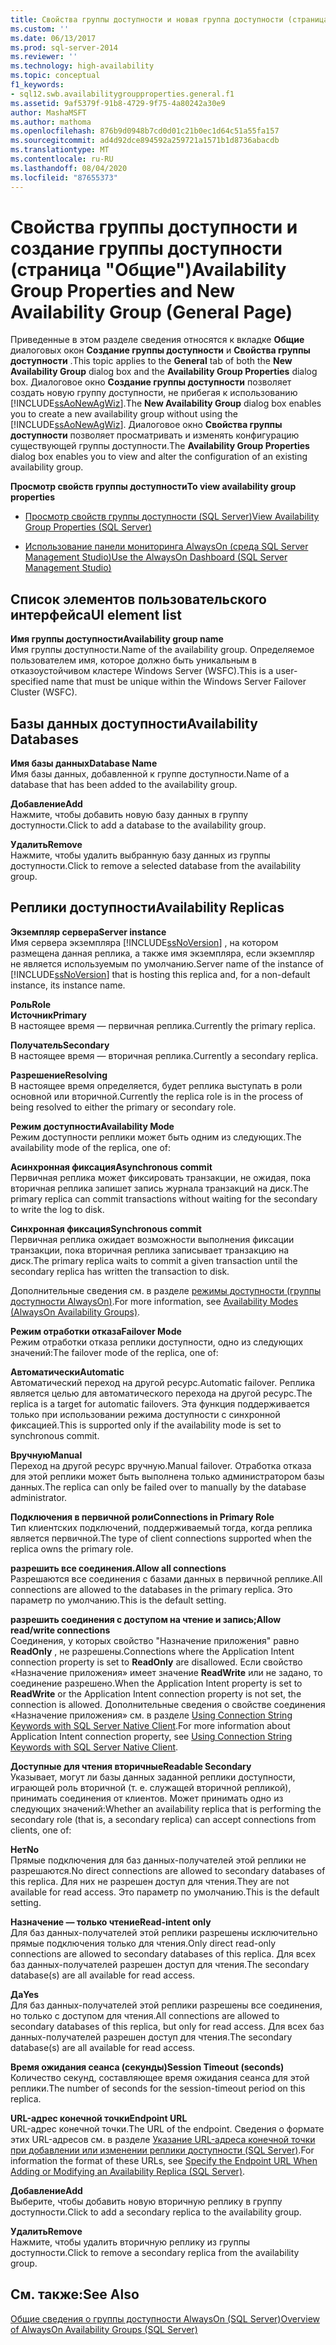 ```yaml
---
title: Свойства группы доступности и новая группа доступности (страница "Общие") | Документация Майкрософт
ms.custom: ''
ms.date: 06/13/2017
ms.prod: sql-server-2014
ms.reviewer: ''
ms.technology: high-availability
ms.topic: conceptual
f1_keywords:
- sql12.swb.availabilitygroupproperties.general.f1
ms.assetid: 9af5379f-91b8-4729-9f75-4a80242a30e9
author: MashaMSFT
ms.author: mathoma
ms.openlocfilehash: 876b9d0948b7cd0d01c21b0ec1d64c51a55fa157
ms.sourcegitcommit: ad4d92dce894592a259721a1571b1d8736abacdb
ms.translationtype: MT
ms.contentlocale: ru-RU
ms.lasthandoff: 08/04/2020
ms.locfileid: "87655373"
---
```

# <a name="availability-group-properties-and-new-availability-group-general-page"></a><span data-ttu-id="0b497-102">Свойства группы доступности и создание группы доступности (страница "Общие")</span><span class="sxs-lookup"><span data-stu-id="0b497-102">Availability Group Properties and New Availability Group (General Page)</span></span>
  <span data-ttu-id="0b497-103">Приведенные в этом разделе сведения относятся к вкладке **Общие** диалоговых окон **Создание группы доступности** и **Свойства группы доступности** .</span><span class="sxs-lookup"><span data-stu-id="0b497-103">This topic applies to the **General** tab of both the **New Availability Group** dialog box and the **Availability Group Properties** dialog box.</span></span>  <span data-ttu-id="0b497-104">Диалоговое окно **Создание группы доступности** позволяет создать новую группу доступности, не прибегая к использованию [!INCLUDE[ssAoNewAgWiz](../../../includes/ssaonewagwiz-md.md)].</span><span class="sxs-lookup"><span data-stu-id="0b497-104">The **New Availability Group** dialog box enables you to create a new availability group without using the [!INCLUDE[ssAoNewAgWiz](../../../includes/ssaonewagwiz-md.md)].</span></span> <span data-ttu-id="0b497-105">Диалоговое окно **Свойства группы доступности** позволяет просматривать и изменять конфигурацию существующей группы доступности.</span><span class="sxs-lookup"><span data-stu-id="0b497-105">The **Availability Group Properties** dialog box enables you to view and alter the configuration of an existing availability group.</span></span>  
  
 <span data-ttu-id="0b497-106">**Просмотр свойств группы доступности**</span><span class="sxs-lookup"><span data-stu-id="0b497-106">**To view availability group properties**</span></span>  
  
-   [<span data-ttu-id="0b497-107">Просмотр свойств группы доступности (SQL Server)</span><span class="sxs-lookup"><span data-stu-id="0b497-107">View Availability Group Properties &#40;SQL Server&#41;</span></span>](view-availability-group-properties-sql-server.md)  
  
-   [<span data-ttu-id="0b497-108">Использование панели мониторинга AlwaysOn (среда SQL Server Management Studio)</span><span class="sxs-lookup"><span data-stu-id="0b497-108">Use the AlwaysOn Dashboard &#40;SQL Server Management Studio&#41;</span></span>](use-the-always-on-dashboard-sql-server-management-studio.md)  
  
## <a name="ui-element-list"></a><span data-ttu-id="0b497-109">Список элементов пользовательского интерфейса</span><span class="sxs-lookup"><span data-stu-id="0b497-109">UI element list</span></span>  
 <span data-ttu-id="0b497-110">**Имя группы доступности**</span><span class="sxs-lookup"><span data-stu-id="0b497-110">**Availability group name**</span></span>  
 <span data-ttu-id="0b497-111">Имя группы доступности.</span><span class="sxs-lookup"><span data-stu-id="0b497-111">Name of the availability group.</span></span> <span data-ttu-id="0b497-112">Определяемое пользователем имя, которое должно быть уникальным в отказоустойчивом кластере Windows Server (WSFC).</span><span class="sxs-lookup"><span data-stu-id="0b497-112">This is a user-specified name that must be unique within the Windows Server Failover Cluster (WSFC).</span></span>  
  
## <a name="availability-databases"></a><span data-ttu-id="0b497-113">Базы данных доступности</span><span class="sxs-lookup"><span data-stu-id="0b497-113">Availability Databases</span></span>  
 <span data-ttu-id="0b497-114">**Имя базы данных**</span><span class="sxs-lookup"><span data-stu-id="0b497-114">**Database Name**</span></span>  
 <span data-ttu-id="0b497-115">Имя базы данных, добавленной к группе доступности.</span><span class="sxs-lookup"><span data-stu-id="0b497-115">Name of a database that has been added to the availability group.</span></span>  
  
 <span data-ttu-id="0b497-116">**Добавление**</span><span class="sxs-lookup"><span data-stu-id="0b497-116">**Add**</span></span>  
 <span data-ttu-id="0b497-117">Нажмите, чтобы добавить новую базу данных в группу доступности.</span><span class="sxs-lookup"><span data-stu-id="0b497-117">Click to add a database to the availability group.</span></span>  
  
 <span data-ttu-id="0b497-118">**Удалить**</span><span class="sxs-lookup"><span data-stu-id="0b497-118">**Remove**</span></span>  
 <span data-ttu-id="0b497-119">Нажмите, чтобы удалить выбранную базу данных из группы доступности.</span><span class="sxs-lookup"><span data-stu-id="0b497-119">Click to remove a selected database from the availability group.</span></span>  
  
## <a name="availability-replicas"></a><span data-ttu-id="0b497-120">Реплики доступности</span><span class="sxs-lookup"><span data-stu-id="0b497-120">Availability Replicas</span></span>  
 <span data-ttu-id="0b497-121">**Экземпляр сервера**</span><span class="sxs-lookup"><span data-stu-id="0b497-121">**Server instance**</span></span>  
 <span data-ttu-id="0b497-122">Имя сервера экземпляра [!INCLUDE[ssNoVersion](../../../includes/ssnoversion-md.md)] , на котором размещена данная реплика, а также имя экземпляра, если экземпляр не является используемым по умолчанию.</span><span class="sxs-lookup"><span data-stu-id="0b497-122">Server name of the instance of [!INCLUDE[ssNoVersion](../../../includes/ssnoversion-md.md)] that is hosting this replica and, for a non-default instance, its instance name.</span></span>  
  
 <span data-ttu-id="0b497-123">**Роль**</span><span class="sxs-lookup"><span data-stu-id="0b497-123">**Role**</span></span>  
 <span data-ttu-id="0b497-124">**Источник**</span><span class="sxs-lookup"><span data-stu-id="0b497-124">**Primary**</span></span>  
 <span data-ttu-id="0b497-125">В настоящее время — первичная реплика.</span><span class="sxs-lookup"><span data-stu-id="0b497-125">Currently the primary replica.</span></span>  
  
 <span data-ttu-id="0b497-126">**Получатель**</span><span class="sxs-lookup"><span data-stu-id="0b497-126">**Secondary**</span></span>  
 <span data-ttu-id="0b497-127">В настоящее время — вторичная реплика.</span><span class="sxs-lookup"><span data-stu-id="0b497-127">Currently a secondary replica.</span></span>  
  
 <span data-ttu-id="0b497-128">**Разрешение**</span><span class="sxs-lookup"><span data-stu-id="0b497-128">**Resolving**</span></span>  
 <span data-ttu-id="0b497-129">В настоящее время определяется, будет реплика выступать в роли основной или вторичной.</span><span class="sxs-lookup"><span data-stu-id="0b497-129">Currently the replica role is in the process of being resolved to either the primary or secondary role.</span></span>  
  
 <span data-ttu-id="0b497-130">**Режим доступности**</span><span class="sxs-lookup"><span data-stu-id="0b497-130">**Availability Mode**</span></span>  
 <span data-ttu-id="0b497-131">Режим доступности реплики может быть одним из следующих.</span><span class="sxs-lookup"><span data-stu-id="0b497-131">The availability mode of the replica, one of:</span></span>  
  
 <span data-ttu-id="0b497-132">**Асинхронная фиксация**</span><span class="sxs-lookup"><span data-stu-id="0b497-132">**Asynchronous commit**</span></span>  
 <span data-ttu-id="0b497-133">Первичная реплика может фиксировать транзакции, не ожидая, пока вторичная реплика запишет запись журнала транзакций на диск.</span><span class="sxs-lookup"><span data-stu-id="0b497-133">The primary replica can commit transactions without waiting for the secondary to write the log to disk.</span></span>  
  
 <span data-ttu-id="0b497-134">**Синхронная фиксация**</span><span class="sxs-lookup"><span data-stu-id="0b497-134">**Synchronous commit**</span></span>  
 <span data-ttu-id="0b497-135">Первичная реплика ожидает возможности выполнения фиксации транзакции, пока вторичная реплика записывает транзакцию на диск.</span><span class="sxs-lookup"><span data-stu-id="0b497-135">The primary replica waits to commit a given transaction until the secondary replica has written the transaction to disk.</span></span>  
  
 <span data-ttu-id="0b497-136">Дополнительные сведения см. в разделе [режимы доступности (группы доступности AlwaysOn)](availability-modes-always-on-availability-groups.md).</span><span class="sxs-lookup"><span data-stu-id="0b497-136">For more information, see [Availability Modes (AlwaysOn Availability Groups)](availability-modes-always-on-availability-groups.md).</span></span>  
  
 <span data-ttu-id="0b497-137">**Режим отработки отказа**</span><span class="sxs-lookup"><span data-stu-id="0b497-137">**Failover Mode**</span></span>  
 <span data-ttu-id="0b497-138">Режим отработки отказа реплики доступности, одно из следующих значений:</span><span class="sxs-lookup"><span data-stu-id="0b497-138">The failover mode of the replica, one of:</span></span>  
  
 <span data-ttu-id="0b497-139">**Автоматически**</span><span class="sxs-lookup"><span data-stu-id="0b497-139">**Automatic**</span></span>  
 <span data-ttu-id="0b497-140">Автоматический переход на другой ресурс.</span><span class="sxs-lookup"><span data-stu-id="0b497-140">Automatic failover.</span></span> <span data-ttu-id="0b497-141">Реплика является целью для автоматического перехода на другой ресурс.</span><span class="sxs-lookup"><span data-stu-id="0b497-141">The replica is a target for automatic failovers.</span></span> <span data-ttu-id="0b497-142">Эта функция поддерживается только при использовании режима доступности с синхронной фиксацией.</span><span class="sxs-lookup"><span data-stu-id="0b497-142">This is supported only if the availability mode is set to synchronous commit.</span></span>  
  
 <span data-ttu-id="0b497-143">**Вручную**</span><span class="sxs-lookup"><span data-stu-id="0b497-143">**Manual**</span></span>  
 <span data-ttu-id="0b497-144">Переход на другой ресурс вручную.</span><span class="sxs-lookup"><span data-stu-id="0b497-144">Manual failover.</span></span> <span data-ttu-id="0b497-145">Отработка отказа для этой реплики может быть выполнена только администратором базы данных.</span><span class="sxs-lookup"><span data-stu-id="0b497-145">The replica can only be failed over to manually by the database administrator.</span></span>  
  
 <span data-ttu-id="0b497-146">**Подключения в первичной роли**</span><span class="sxs-lookup"><span data-stu-id="0b497-146">**Connections in Primary Role**</span></span>  
 <span data-ttu-id="0b497-147">Тип клиентских подключений, поддерживаемый тогда, когда реплика является первичной.</span><span class="sxs-lookup"><span data-stu-id="0b497-147">The type of client connections supported when the replica owns the primary role.</span></span>  
  
 <span data-ttu-id="0b497-148">**разрешить все соединения.**</span><span class="sxs-lookup"><span data-stu-id="0b497-148">**Allow all connections**</span></span>  
 <span data-ttu-id="0b497-149">Разрешаются все соединения с базами данных в первичной реплике.</span><span class="sxs-lookup"><span data-stu-id="0b497-149">All connections are allowed to the databases in the primary replica.</span></span> <span data-ttu-id="0b497-150">Это параметр по умолчанию.</span><span class="sxs-lookup"><span data-stu-id="0b497-150">This is the default setting.</span></span>  
  
 <span data-ttu-id="0b497-151">**разрешить соединения с доступом на чтение и запись;**</span><span class="sxs-lookup"><span data-stu-id="0b497-151">**Allow read/write connections**</span></span>  
 <span data-ttu-id="0b497-152">Соединения, у которых свойство "Назначение приложения" равно **ReadOnly** , не разрешены.</span><span class="sxs-lookup"><span data-stu-id="0b497-152">Connections where the Application Intent connection property is set to **ReadOnly** are disallowed.</span></span> <span data-ttu-id="0b497-153">Если свойство «Назначение приложения» имеет значение **ReadWrite** или не задано, то соединение разрешено.</span><span class="sxs-lookup"><span data-stu-id="0b497-153">When the Application Intent property is set to **ReadWrite** or the Application Intent connection property is not set, the connection is allowed.</span></span> <span data-ttu-id="0b497-154">Дополнительные сведения о свойстве соединения «Назначение приложения» см. в разделе [Using Connection String Keywords with SQL Server Native Client](../../../relational-databases/native-client/applications/using-connection-string-keywords-with-sql-server-native-client.md).</span><span class="sxs-lookup"><span data-stu-id="0b497-154">For more information about Application Intent connection property, see [Using Connection String Keywords with SQL Server Native Client](../../../relational-databases/native-client/applications/using-connection-string-keywords-with-sql-server-native-client.md).</span></span>  
  
 <span data-ttu-id="0b497-155">**Доступные для чтения вторичные**</span><span class="sxs-lookup"><span data-stu-id="0b497-155">**Readable Secondary**</span></span>  
 <span data-ttu-id="0b497-156">Указывает, могут ли базы данных заданной реплики доступности, играющей роль вторичной (т. е. служащей вторичной репликой), принимать соединения от клиентов. Может принимать одно из следующих значений:</span><span class="sxs-lookup"><span data-stu-id="0b497-156">Whether an availability replica that is performing the secondary role (that is, a secondary replica) can accept connections from clients, one of:</span></span>  
  
 <span data-ttu-id="0b497-157">**Нет**</span><span class="sxs-lookup"><span data-stu-id="0b497-157">**No**</span></span>  
 <span data-ttu-id="0b497-158">Прямые подключения для баз данных-получателей этой реплики не разрешаются.</span><span class="sxs-lookup"><span data-stu-id="0b497-158">No direct connections are allowed to secondary databases of this replica.</span></span> <span data-ttu-id="0b497-159">Для них не разрешен доступ для чтения.</span><span class="sxs-lookup"><span data-stu-id="0b497-159">They are not available for read access.</span></span> <span data-ttu-id="0b497-160">Это параметр по умолчанию.</span><span class="sxs-lookup"><span data-stu-id="0b497-160">This is the default setting.</span></span>  
  
 <span data-ttu-id="0b497-161">**Назначение — только чтение**</span><span class="sxs-lookup"><span data-stu-id="0b497-161">**Read-intent only**</span></span>  
 <span data-ttu-id="0b497-162">Для баз данных-получателей этой реплики разрешены исключительно прямые подключения только для чтения.</span><span class="sxs-lookup"><span data-stu-id="0b497-162">Only direct read-only connections are allowed to secondary databases of this replica.</span></span> <span data-ttu-id="0b497-163">Для всех баз данных-получателей разрешен доступ для чтения.</span><span class="sxs-lookup"><span data-stu-id="0b497-163">The secondary database(s) are all available for read access.</span></span>  
  
 <span data-ttu-id="0b497-164">**Да**</span><span class="sxs-lookup"><span data-stu-id="0b497-164">**Yes**</span></span>  
 <span data-ttu-id="0b497-165">Для баз данных-получателей этой реплики разрешены все соединения, но только с доступом для чтения.</span><span class="sxs-lookup"><span data-stu-id="0b497-165">All connections are allowed to secondary databases of this replica, but only for read access.</span></span> <span data-ttu-id="0b497-166">Для всех баз данных-получателей разрешен доступ для чтения.</span><span class="sxs-lookup"><span data-stu-id="0b497-166">The secondary database(s) are all available for read access.</span></span>  
  
 <span data-ttu-id="0b497-167">**Время ожидания сеанса (секунды)**</span><span class="sxs-lookup"><span data-stu-id="0b497-167">**Session Timeout (seconds)**</span></span>  
 <span data-ttu-id="0b497-168">Количество секунд, составляющее время ожидания сеанса для этой реплики.</span><span class="sxs-lookup"><span data-stu-id="0b497-168">The number of seconds for the session-timeout period on this replica.</span></span>  
  
 <span data-ttu-id="0b497-169">**URL-адрес конечной точки**</span><span class="sxs-lookup"><span data-stu-id="0b497-169">**Endpoint URL**</span></span>  
 <span data-ttu-id="0b497-170">URL-адрес конечной точки.</span><span class="sxs-lookup"><span data-stu-id="0b497-170">The URL of the endpoint.</span></span> <span data-ttu-id="0b497-171">Сведения о формате этих URL-адресов см. в разделе [Указание URL-адреса конечной точки при добавлении или изменении реплики доступности (SQL Server)](specify-endpoint-url-adding-or-modifying-availability-replica.md).</span><span class="sxs-lookup"><span data-stu-id="0b497-171">For information the format of these URLs, see [Specify the Endpoint URL When Adding or Modifying an Availability Replica &#40;SQL Server&#41;](specify-endpoint-url-adding-or-modifying-availability-replica.md).</span></span>  
  
 <span data-ttu-id="0b497-172">**Добавление**</span><span class="sxs-lookup"><span data-stu-id="0b497-172">**Add**</span></span>  
 <span data-ttu-id="0b497-173">Выберите, чтобы добавить новую вторичную реплику в группу доступности.</span><span class="sxs-lookup"><span data-stu-id="0b497-173">Click to add a secondary replica to the availability group.</span></span>  
  
 <span data-ttu-id="0b497-174">**Удалить**</span><span class="sxs-lookup"><span data-stu-id="0b497-174">**Remove**</span></span>  
 <span data-ttu-id="0b497-175">Нажмите, чтобы удалить вторичную реплику из группы доступности.</span><span class="sxs-lookup"><span data-stu-id="0b497-175">Click to remove a secondary replica from the availability group.</span></span>  
  
## <a name="see-also"></a><span data-ttu-id="0b497-176">См. также:</span><span class="sxs-lookup"><span data-stu-id="0b497-176">See Also</span></span>  
 [<span data-ttu-id="0b497-177">Общие сведения о группы доступности AlwaysOn &#40;SQL Server&#41;</span><span class="sxs-lookup"><span data-stu-id="0b497-177">Overview of AlwaysOn Availability Groups &#40;SQL Server&#41;</span></span>](overview-of-always-on-availability-groups-sql-server.md)  
  
  
